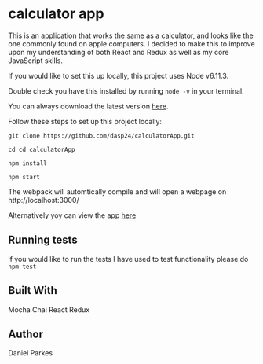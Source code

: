 # calculator app
This is an application that works the same as a calculator, and looks like the one commonly found on apple computers. I decided to make this to improve upon my understanding of both React and Redux as well as my core JavaScript skills.

If you would like to set this up locally, this project uses Node v6.11.3.

Double check you have this installed by running ``node -v`` in your terminal.

You can always download the latest version <a href="https://nodejs.org/en/download/">here</a>.

Follow these steps to set up this project locally:

`git clone https://github.com/dasp24/calculatorApp.git`

`cd cd calculatorApp`

`npm install`

`npm start`

The webpack will automtically compile and will open a webpage on http://localhost:3000/

Alternatively yoy can view the app <a href="">here</a>

## Running tests

if you would like to run the tests I have used to test functionality please do ``npm test``

## Built With
Mocha
Chai
React
Redux

## Author
Daniel Parkes